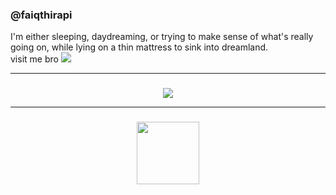 <h3>@faiqthirapi</h3>
I'm either sleeping, daydreaming, or trying to make sense of what's really going on, while lying on a thin mattress to sink into dreamland. <br />
visit me bro <a href="https://x.com/faiqthirapi"><image src="https://img.shields.io/badge/X-black.svg?logo=X&logoColor=white" /></a>
<hr />

###

<div align="center">
<!-- <image src="https://github-readme-stats.vercel.app/api?username=thirapi&theme=onedark&hide_border=false&include_all_commits=false&count_private=false" /> -->
<!-- <image src="https://github-readme-streak-stats.herokuapp.com/?user=thirapi&theme=onedark&hide_border=false" /> -->
<image src="https://github-readme-stats.vercel.app/api/top-langs/?username=thirapi&theme=onedark&hide_border=false&include_all_commits=false&count_private=false&layout=compact" />
</div>
<hr />

###
<div align="center">
<image src="https://c.tenor.com/1Za3j3TYRrkAAAAC/tenor.gif" width="100px"/>
</div>


     
